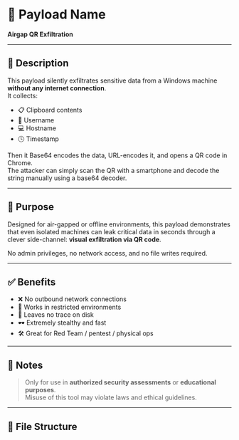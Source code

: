 # 🧠 Payload Name  
**Airgap QR Exfiltration**

---

## 📝 Description

This payload silently exfiltrates sensitive data from a Windows machine **without any internet connection**.  
It collects:

- 📋 Clipboard contents  
- 👤 Username  
- 💻 Hostname  
- 🕓 Timestamp  

Then it Base64 encodes the data, URL-encodes it, and opens a QR code in Chrome.  
The attacker can simply scan the QR with a smartphone and decode the string manually using a base64 decoder.

---

## 🎯 Purpose

Designed for air-gapped or offline environments, this payload demonstrates that even isolated machines can leak critical data in seconds through a clever side-channel: **visual exfiltration via QR code**.

No admin privileges, no network access, and no file writes required.

---

## ✅ Benefits

- ❌ No outbound network connections  
- 🔐 Works in restricted environments  
- 🧼 Leaves no trace on disk  
- 🕶️ Extremely stealthy and fast  
- 🛠️ Great for Red Team / pentest / physical ops  

---

## 🔐 Notes

> Only for use in **authorized security assessments** or **educational purposes**.  
> Misuse of this tool may violate laws and ethical guidelines.

---

## 📁 File Structure
